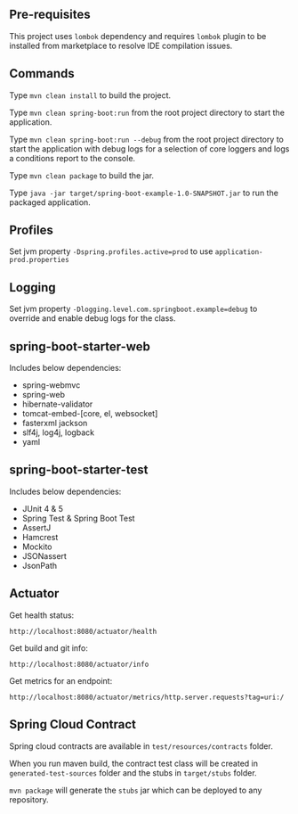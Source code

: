 ## Pre-requisites

This project uses `lombok` dependency and requires `lombok` plugin to be installed from marketplace to resolve IDE compilation issues.

## Commands

Type `mvn clean install` to build the project.

Type `mvn clean spring-boot:run` from the root project directory to start the application.

Type `mvn clean spring-boot:run --debug` from the root project directory to start the application with debug logs for a selection of core loggers and logs a conditions report to the console.

Type `mvn clean package` to build the jar.

Type `java -jar target/spring-boot-example-1.0-SNAPSHOT.jar` to run the packaged application.

## Profiles

Set jvm property `-Dspring.profiles.active=prod` to use `application-prod.properties`

## Logging

Set jvm property `-Dlogging.level.com.springboot.example=debug` to override and enable debug logs for the class.

## spring-boot-starter-web

Includes below dependencies:

- spring-webmvc
- spring-web
- hibernate-validator
- tomcat-embed-[core, el, websocket]
- fasterxml jackson
- slf4j, log4j, logback
- yaml

## spring-boot-starter-test

Includes below dependencies:

- JUnit 4 & 5
- Spring Test & Spring Boot Test
- AssertJ
- Hamcrest
- Mockito
- JSONassert
- JsonPath

## Actuator

Get health status:

``http://localhost:8080/actuator/health``

Get build and git info:

``http://localhost:8080/actuator/info``

Get metrics for an endpoint:

``http://localhost:8080/actuator/metrics/http.server.requests?tag=uri:/``

## Spring Cloud Contract

Spring cloud contracts are available in `test/resources/contracts` folder.

When you run maven build, the contract test class will be created in `generated-test-sources` folder and the stubs in `target/stubs` folder. 

`mvn package` will generate the `stubs` jar which can be deployed to any repository.